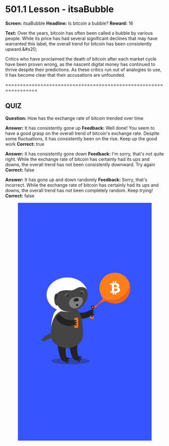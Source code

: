 # 501.1 Lesson - itsaBubble

**Screen:** itsaBubble
**Headline:** Is bitcoin a bubble?
**Reward:** 16

**Text:** Over the years, bitcoin has often been called a bubble by various people. While its price has had several significant declines that may have warranted this label, the overall trend for bitcoin has been consistently upward.&amp;#x20;

Critics who have proclaimed the death of bitcoin after each market cycle have been proven wrong, as the nascent digital money has continued to thrive despite their predictions. As these critics run out of analogies to use, it has become clear that their accusations are unfounded.


=================================================================

## QUIZ

**Question:** How has the exchange rate of bitcoin trended over time

**Answer:** It has consistently gone up
**Feedback:** Well done! You seem to have a good grasp on the overall trend of bitcoin&#x27;s exchange rate. Despite some fluctuations, it has consistently been on the rise. Keep up the good work
**Correct:** true

**Answer:** It has consistently gone down
**Feedback:** I&#x27;m sorry, that&#x27;s not quite right. While the exchange rate of bitcoin has certainly had its ups and downs, the overall trend has not been consistently downward. Try again
**Correct:** false

**Answer:** It has gone up and down randomly
**Feedback:** Sorry, that&#x27;s incorrect. While the exchange rate of bitcoin has certainly had its ups and downs, the overall trend has not been completely random. Keep trying!
**Correct:** false


<figure><img src="../.gitbook/assets/501-01.png" alt=""><figcaption></figcaption></figure>

